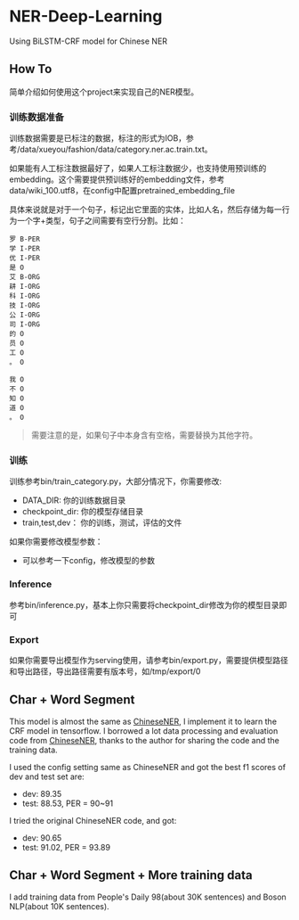 # NER-Deep-Learning
Using BiLSTM-CRF model for Chinese NER

## How To
简单介绍如何使用这个project来实现自己的NER模型。

### 训练数据准备
训练数据需要是已标注的数据，标注的形式为IOB，参考/data/xueyou/fashion/data/category.ner.ac.train.txt。

如果能有人工标注数据最好了，如果人工标注数据少，也支持使用预训练的embedding。这个需要提供预训练好的embedding文件，参考data/wiki_100.utf8，在config中配置pretrained_embedding_file

具体来说就是对于一个句子，标记出它里面的实体，比如人名，然后存储为每一行为一个字+类型，句子之间需要有空行分割。比如：

```
罗 B-PER
学 I-PER
优 I-PER
是 O
艾 B-ORG
耕 I-ORG
科 I-ORG
技 I-ORG
公 I-ORG
司 I-ORG
的 O
员 O
工 O
。 O

我 O
不 O
知 O
道 O
。 O
```

> 需要注意的是，如果句子中本身含有空格，需要替换为其他字符。

### 训练
训练参考bin/train_category.py，大部分情况下，你需要修改:
- DATA_DIR: 你的训练数据目录
- checkpoint_dir: 你的模型存储目录
- train,test,dev： 你的训练，测试，评估的文件

如果你需要修改模型参数：
- 可以参考一下config，修改模型的参数

### Inference
参考bin/inference.py，基本上你只需要将checkpoint_dir修改为你的模型目录即可

### Export
如果你需要导出模型作为serving使用，请参考bin/export.py，需要提供模型路径和导出路径，导出路径需要有版本号，如/tmp/export/0

## Char + Word Segment
This model is almost the same as [ChineseNER](https://github.com/zjy-ucas/ChineseNER), I implement it to learn the CRF model in tensorflow. I borrowed a lot data processing and evaluation code from [ChineseNER](https://github.com/zjy-ucas/ChineseNER), thanks to the author for sharing the code and the training data.

I used the config setting same as ChineseNER and got the best f1 scores of dev and test set are:
- dev: 89.35
- test: 88.53, PER = 90~91

I tried the original ChineseNER code, and got:
- dev: 90.65
- test: 91.02, PER = 93.89

## Char + Word Segment + More training data
I add training data from People's Daily 98(about 30K sentences) and Boson NLP(about 10K sentences). 

